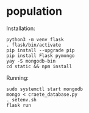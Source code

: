 # population

Installation:
```
python3 -m venv flask
. flask/bin/activate
pip install --upgrade pip
pip install Flask pymongo
yay -S mongodb-bin
cd static && npm install
```

Running:
```
sudo systemctl start mongodb
mongo < craete_database.py
. setenv.sh
flask run
```
